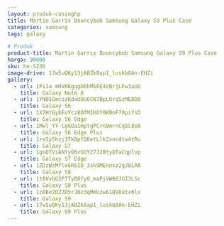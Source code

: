 ```yaml
---
layout: produk-casinghp
title: Martin Garrix Bouncybob Samsung Galaxy S9 Plus Case
categories: samsung
tags: galaxy

# Produk
product-title: Martin Garrix Bouncybob Samsung Galaxy S9 Plus Case
harga: 90000
sku: hn-5236
image-drive: 17w5uQKy13jABZk8ap1_luskb8An-EHZi
gallery:
  - url: 1Pi1a_mHVKKgqgD6hMS6E4zBrjLFw3aUU
    title: Galaxy Note 8
  - url: 1YNO1SmcozKdaUUU6CN7BpLOrqSzME8DO
    title: Galaxy S6
  - url: 1X7HtGybEuYcz8OfMIKOY0KBoF70piYsD
    title: Galaxy S6 Edge
  - url: 1Mwl_YY-CgGOa1mptgPCrn9mrnCq5C8s6
    title: Galaxy S6 Edge Plus
  - url: 1re5yShzj3TkBpfQ6etLlk2xnc4tw4tRu
    title: Galaxy S7
  - url: 1gsDTViANYyQ6vGOY27J28tyQTaCqplvp
    title: Galaxy S7 Edge
  - url: 1ZDzWzMflx6R6ID_3sk9MEnnxz2gJ8LRA
    title: Galaxy S8
  - url: 1t8VvbG2P7TyB0fy0_maPjVW06JGI3LSc
    title: Galaxy S8 Plus
  - url: 1c8Be2DZ7D5rJBz3qMmUzw61QV8utx6lx
    title: Galaxy S9
  - url: 17w5uQKy13jABZk8ap1_luskb8An-EHZi
    title: Galaxy S9 Plus
---
```

